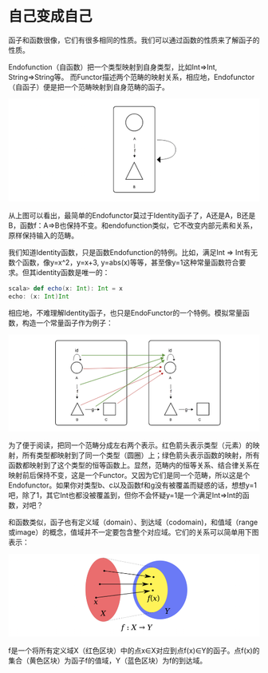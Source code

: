 # 自己变成自己

函子和函数很像，它们有很多相同的性质。我们可以通过函数的性质来了解函子的性质。

Endofunction（自函数）把一个类型映射到自身类型，比如Int=>Int, String=>String等。 而Functor描述两个范畴的映射关系，相应地，Endofunctor（自函子）便是把一个范畴映射到自身范畴的函子。

![functor](../imgs/endofunctor.png)

从上图可以看出，最简单的Endofunctor莫过于Identity函子了，A还是A，B还是B，函数f：A=>B也保持不变。和endofunction类似，它不改变内部元素和关系，原样保持输入的范畴。

我们知道Identity函数，只是函数Endofunction的特例。比如，满足Int => Int有无数个函数，像y=x^2，y=x+3, y=abs(x)等等，甚至像y=1这种常量函数符合要求。但其identity函数是唯一的：
```scala
scala> def echo(x: Int): Int = x
echo: (x: Int)Int
```

相应地，不难理解Identity函子，也只是EndoFunctor的一个特例。模拟常量函数，构造一个常量函子作为例子：

![functor](../imgs/endofunctor2.png)

为了便于阅读，把同一个范畴分成左右两个表示。红色箭头表示类型（元素）的映射，所有类型都映射到了同一个类型（圆圈）上；绿色箭头表示函数的映射，所有函数都映射到了这个类型的恒等函数上。显然，范畴内的恒等关系、结合律关系在映射前后保持不变，这是一个Functor。又因为它们是同一个范畴，所以这是个Endofunctor。如果你对类型b、c以及函数f和g没有被覆盖而疑惑的话，想想y=1吧，除了1，其它Int也都没被覆盖到，但你不会怀疑y=1是一个满足Int=>Int的函数，对吧？

和函数类似，函子也有定义域（domain）、到达域（codomain)，和值域（range或image）的概念，值域并不一定要包含整个对应域。它们的关系可以简单用下图表示：

![functor](../imgs/domain_range.png)

f是一个将所有定义域X（红色区块）中的点x∈X对应到点f(x)∈Y的函子。点f(x)的集合（黄色区块）为函子f的值域，Y（蓝色区块）为f的到达域。

